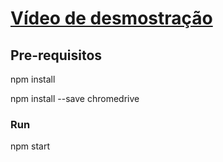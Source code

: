 # [Vídeo de desmostração](https://www.youtube.com/watch?v=N48YSNID5po)

## Pre-requisitos

npm install


npm install --save chromedrive


### Run 


npm start